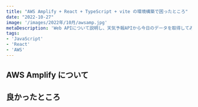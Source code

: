 ```yaml
---
title: "AWS Amplify + React + TypeScript + vite の環境構築で困ったところ"
date: "2022-10-27"
image: '/images/2022年/10月/awsamp.jpg'
metaDescription: 'Web APIについて説明し、天気予報APIから今日のデータを取得してみます'
tags: 
- 'JavaScript'
- 'React'
- 'AWS'
---
```


## AWS Amplify について



## 良かったところ